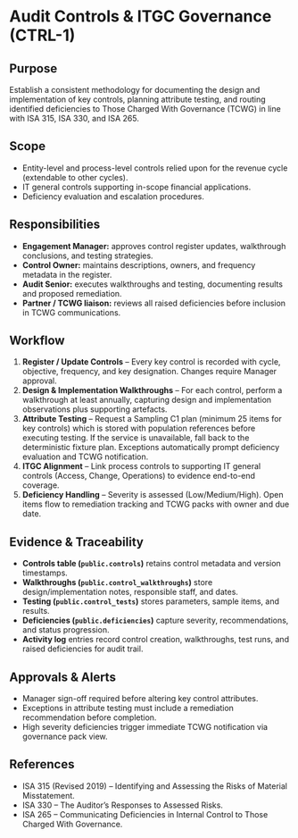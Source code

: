 # Audit Controls & ITGC Governance (CTRL-1)

## Purpose
Establish a consistent methodology for documenting the design and implementation of key controls, planning attribute testing, and routing identified deficiencies to Those Charged With Governance (TCWG) in line with ISA 315, ISA 330, and ISA 265.

## Scope
- Entity-level and process-level controls relied upon for the revenue cycle (extendable to other cycles).
- IT general controls supporting in-scope financial applications.
- Deficiency evaluation and escalation procedures.

## Responsibilities
- **Engagement Manager:** approves control register updates, walkthrough conclusions, and testing strategies.
- **Control Owner:** maintains descriptions, owners, and frequency metadata in the register.
- **Audit Senior:** executes walkthroughs and testing, documenting results and proposed remediation.
- **Partner / TCWG liaison:** reviews all raised deficiencies before inclusion in TCWG communications.

## Workflow
1. **Register / Update Controls** – Every key control is recorded with cycle, objective, frequency, and key designation. Changes require Manager approval.
2. **Design & Implementation Walkthroughs** – For each control, perform a walkthrough at least annually, capturing design and implementation observations plus supporting artefacts.
3. **Attribute Testing** – Request a Sampling C1 plan (minimum 25 items for key controls) which is stored with population references before executing testing. If the service is unavailable, fall back to the deterministic fixture plan. Exceptions automatically prompt deficiency evaluation and TCWG notification.
4. **ITGC Alignment** – Link process controls to supporting IT general controls (Access, Change, Operations) to evidence end-to-end coverage.
5. **Deficiency Handling** – Severity is assessed (Low/Medium/High). Open items flow to remediation tracking and TCWG packs with owner and due date.

## Evidence & Traceability
- **Controls table (`public.controls`)** retains control metadata and version timestamps.
- **Walkthroughs (`public.control_walkthroughs`)** store design/implementation notes, responsible staff, and dates.
- **Testing (`public.control_tests`)** stores parameters, sample items, and results.
- **Deficiencies (`public.deficiencies`)** capture severity, recommendations, and status progression.
- **Activity log** entries record control creation, walkthroughs, test runs, and raised deficiencies for audit trail.

## Approvals & Alerts
- Manager sign-off required before altering key control attributes.
- Exceptions in attribute testing must include a remediation recommendation before completion.
- High severity deficiencies trigger immediate TCWG notification via governance pack view.

## References
- ISA 315 (Revised 2019) – Identifying and Assessing the Risks of Material Misstatement.
- ISA 330 – The Auditor’s Responses to Assessed Risks.
- ISA 265 – Communicating Deficiencies in Internal Control to Those Charged With Governance.
